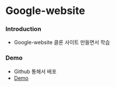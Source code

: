 # Google-website

### Introduction
- Google-website 클론 사이트 만들면서 학습

### Demo
- Github 통해서 배포
- [Demo](https://heeye-log.github.io/Google-website/)

